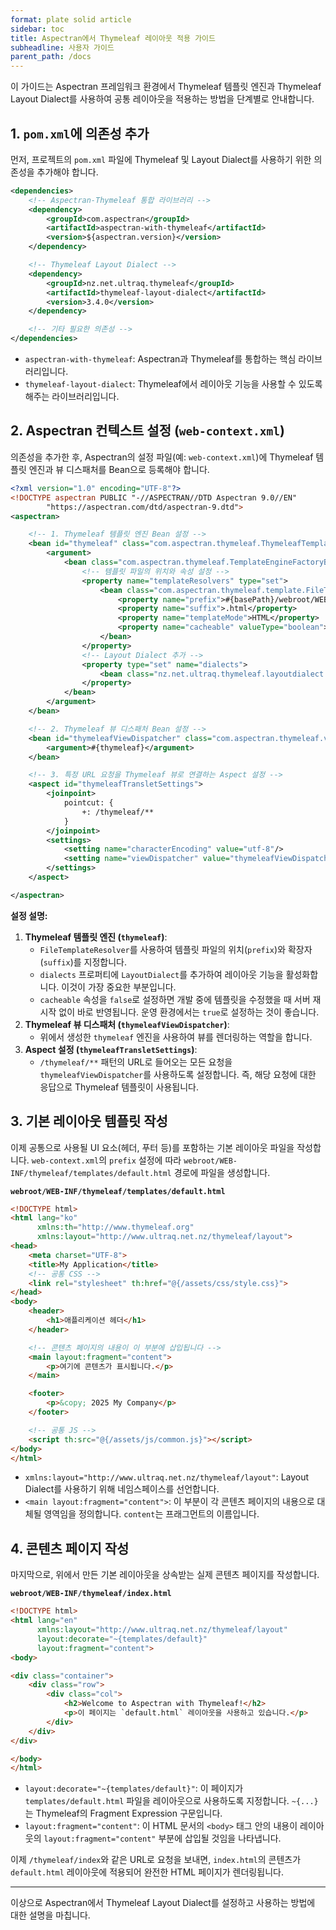 ```yaml
---
format: plate solid article
sidebar: toc
title: Aspectran에서 Thymeleaf 레이아웃 적용 가이드
subheadline: 사용자 가이드
parent_path: /docs
---
```


이 가이드는 Aspectran 프레임워크 환경에서 Thymeleaf 템플릿 엔진과 Thymeleaf Layout Dialect를 사용하여 공통 레이아웃을 적용하는 방법을 단계별로 안내합니다.

## 1. `pom.xml`에 의존성 추가

먼저, 프로젝트의 `pom.xml` 파일에 Thymeleaf 및 Layout Dialect를 사용하기 위한 의존성을 추가해야 합니다.

```xml
<dependencies>
    <!-- Aspectran-Thymeleaf 통합 라이브러리 -->
    <dependency>
        <groupId>com.aspectran</groupId>
        <artifactId>aspectran-with-thymeleaf</artifactId>
        <version>${aspectran.version}</version>
    </dependency>

    <!-- Thymeleaf Layout Dialect -->
    <dependency>
        <groupId>nz.net.ultraq.thymeleaf</groupId>
        <artifactId>thymeleaf-layout-dialect</artifactId>
        <version>3.4.0</version>
    </dependency>

    <!-- 기타 필요한 의존성 -->
</dependencies>
```

- `aspectran-with-thymeleaf`: Aspectran과 Thymeleaf를 통합하는 핵심 라이브러리입니다.
- `thymeleaf-layout-dialect`: Thymeleaf에서 레이아웃 기능을 사용할 수 있도록 해주는 라이브러리입니다.

## 2. Aspectran 컨텍스트 설정 (`web-context.xml`)

의존성을 추가한 후, Aspectran의 설정 파일(예: `web-context.xml`)에 Thymeleaf 템플릿 엔진과 뷰 디스패처를 Bean으로 등록해야 합니다.

```xml
<?xml version="1.0" encoding="UTF-8"?>
<!DOCTYPE aspectran PUBLIC "-//ASPECTRAN//DTD Aspectran 9.0//EN"
        "https://aspectran.com/dtd/aspectran-9.dtd">
<aspectran>

    <!-- 1. Thymeleaf 템플릿 엔진 Bean 설정 -->
    <bean id="thymeleaf" class="com.aspectran.thymeleaf.ThymeleafTemplateEngine">
        <argument>
            <bean class="com.aspectran.thymeleaf.TemplateEngineFactoryBean">
                <!-- 템플릿 파일의 위치와 속성 설정 -->
                <property name="templateResolvers" type="set">
                    <bean class="com.aspectran.thymeleaf.template.FileTemplateResolver">
                        <property name="prefix">#{basePath}/webroot/WEB-INF/thymeleaf/</property>
                        <property name="suffix">.html</property>
                        <property name="templateMode">HTML</property>
                        <property name="cacheable" valueType="boolean">false</property>
                    </bean>
                </property>
                <!-- Layout Dialect 추가 -->
                <property type="set" name="dialects">
                    <bean class="nz.net.ultraq.thymeleaf.layoutdialect.LayoutDialect"/>
                </property>
            </bean>
        </argument>
    </bean>

    <!-- 2. Thymeleaf 뷰 디스패처 Bean 설정 -->
    <bean id="thymeleafViewDispatcher" class="com.aspectran.thymeleaf.view.ThymeleafViewDispatcher">
        <argument>#{thymeleaf}</argument>
    </bean>

    <!-- 3. 특정 URL 요청을 Thymeleaf 뷰로 연결하는 Aspect 설정 -->
    <aspect id="thymeleafTransletSettings">
        <joinpoint>
            pointcut: {
                +: /thymeleaf/**
            }
        </joinpoint>
        <settings>
            <setting name="characterEncoding" value="utf-8"/>
            <setting name="viewDispatcher" value="thymeleafViewDispatcher"/>
        </settings>
    </aspect>

</aspectran>
```

**설정 설명:**
1.  **Thymeleaf 템플릿 엔진 (`thymeleaf`)**:
    - `FileTemplateResolver`를 사용하여 템플릿 파일의 위치(`prefix`)와 확장자(`suffix`)를 지정합니다.
    - `dialects` 프로퍼티에 `LayoutDialect`를 추가하여 레이아웃 기능을 활성화합니다. 이것이 가장 중요한 부분입니다.
    - `cacheable` 속성을 `false`로 설정하면 개발 중에 템플릿을 수정했을 때 서버 재시작 없이 바로 반영됩니다. 운영 환경에서는 `true`로 설정하는 것이 좋습니다.
2.  **Thymeleaf 뷰 디스패처 (`thymeleafViewDispatcher`)**:
    - 위에서 생성한 `thymeleaf` 엔진을 사용하여 뷰를 렌더링하는 역할을 합니다.
3.  **Aspect 설정 (`thymeleafTransletSettings`)**:
    - `/thymeleaf/**` 패턴의 URL로 들어오는 모든 요청을 `thymeleafViewDispatcher`를 사용하도록 설정합니다. 즉, 해당 요청에 대한 응답으로 Thymeleaf 템플릿이 사용됩니다.

## 3. 기본 레이아웃 템플릿 작성

이제 공통으로 사용될 UI 요소(헤더, 푸터 등)를 포함하는 기본 레이아웃 파일을 작성합니다.
`web-context.xml`의 `prefix` 설정에 따라 `webroot/WEB-INF/thymeleaf/templates/default.html` 경로에 파일을 생성합니다.

**`webroot/WEB-INF/thymeleaf/templates/default.html`**
```html
<!DOCTYPE html>
<html lang="ko"
      xmlns:th="http://www.thymeleaf.org"
      xmlns:layout="http://www.ultraq.net.nz/thymeleaf/layout">
<head>
    <meta charset="UTF-8">
    <title>My Application</title>
    <!-- 공통 CSS -->
    <link rel="stylesheet" th:href="@{/assets/css/style.css}">
</head>
<body>
    <header>
        <h1>애플리케이션 헤더</h1>
    </header>

    <!-- 콘텐츠 페이지의 내용이 이 부분에 삽입됩니다 -->
    <main layout:fragment="content">
        <p>여기에 콘텐츠가 표시됩니다.</p>
    </main>

    <footer>
        <p>&copy; 2025 My Company</p>
    </footer>

    <!-- 공통 JS -->
    <script th:src="@{/assets/js/common.js}"></script>
</body>
</html>
```

- `xmlns:layout="http://www.ultraq.net.nz/thymeleaf/layout"`: Layout Dialect를 사용하기 위해 네임스페이스를 선언합니다.
- `<main layout:fragment="content">`: 이 부분이 각 콘텐츠 페이지의 내용으로 대체될 영역임을 정의합니다. `content`는 프래그먼트의 이름입니다.

## 4. 콘텐츠 페이지 작성

마지막으로, 위에서 만든 기본 레이아웃을 상속받는 실제 콘텐츠 페이지를 작성합니다.

**`webroot/WEB-INF/thymeleaf/index.html`**
```html
<!DOCTYPE html>
<html lang="en"
      xmlns:layout="http://www.ultraq.net.nz/thymeleaf/layout"
      layout:decorate="~{templates/default}"
      layout:fragment="content">
<body>

<div class="container">
    <div class="row">
        <div class="col">
            <h2>Welcome to Aspectran with Thymeleaf!</h2>
            <p>이 페이지는 `default.html` 레이아웃을 사용하고 있습니다.</p>
        </div>
    </div>
</div>

</body>
</html>
```

- `layout:decorate="~{templates/default}"`: 이 페이지가 `templates/default.html` 파일을 레이아웃으로 사용하도록 지정합니다. `~{...}`는 Thymeleaf의 Fragment Expression 구문입니다.
- `layout:fragment="content"`: 이 HTML 문서의 `<body>` 태그 안의 내용이 레이아웃의 `layout:fragment="content"` 부분에 삽입될 것임을 나타냅니다.

이제 `/thymeleaf/index`와 같은 URL로 요청을 보내면, `index.html`의 콘텐츠가 `default.html` 레이아웃에 적용되어 완전한 HTML 페이지가 렌더링됩니다.

---
이상으로 Aspectran에서 Thymeleaf Layout Dialect를 설정하고 사용하는 방법에 대한 설명을 마칩니다.
